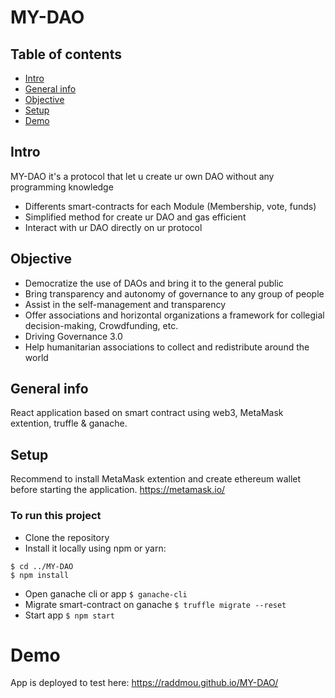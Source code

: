 # MY-DAO

## Table of contents
* [Intro](#intro)
* [General info](#general-info)
* [Objective](#objective)
* [Setup](#setup)
* [Demo](#demo)

## Intro
MY-DAO it's a protocol that let u create ur own DAO without any programming knowledge
* Differents smart-contracts for each Module (Membership, vote, funds)
* Simplified method for create ur DAO and gas efficient
* Interact with ur DAO directly on ur protocol

## Objective
* Democratize the use of DAOs and bring it to the general public
* Bring transparency and autonomy of governance to any group of people
* Assist in the self-management and transparency 
* Offer associations and horizontal organizations a framework for collegial decision-making, Crowdfunding, etc.
* Driving Governance 3.0
* Help humanitarian associations to collect and redistribute around the world

## General info
React application based on smart contract using web3, MetaMask extention, truffle & ganache.

## Setup 
Recommend to install MetaMask extention and create ethereum wallet before starting the application. https://metamask.io/

### To run this project
* Clone the repository
* Install it locally using npm or yarn:
```
$ cd ../MY-DAO
$ npm install
```
* Open ganache cli or app
`$ ganache-cli`
* Migrate smart-contract on ganache
`$ truffle migrate --reset`
* Start app
`$ npm start`

# Demo 
App is deployed to test here: https://raddmou.github.io/MY-DAO/